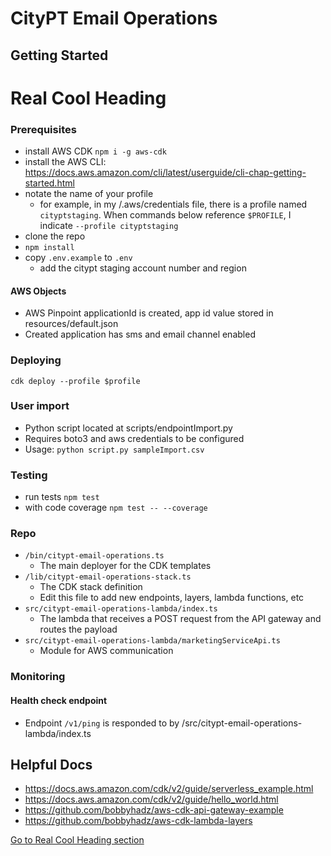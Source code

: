 
# CityPT Email Operations
## Getting Started



 # Real Cool Heading


### Prerequisites

- install AWS CDK `npm i -g aws-cdk`
- install the AWS CLI: https://docs.aws.amazon.com/cli/latest/userguide/cli-chap-getting-started.html
- notate the name of your profile
  - for example, in my /.aws/credentials file, there is a profile named `cityptstaging`.
    When commands below reference `$PROFILE`, I indicate `--profile cityptstaging`
- clone the repo
- `npm install`
- copy `.env.example` to `.env`
  - add the citypt staging account number and region

#### AWS Objects
- AWS Pinpoint applicationId is created, app id value stored in resources/default.json
- Created application has sms and email channel enabled

### Deploying

`cdk deploy --profile $profile`

### User import
- Python script located at scripts/endpointImport.py
- Requires boto3 and aws credentials to be configured
- Usage: `python script.py sampleImport.csv`


### Testing

- run tests
`npm test`
- with code coverage
`npm test -- --coverage`

### Repo

- `/bin/citypt-email-operations.ts`
  - The main deployer for the CDK templates
- `/lib/citypt-email-operations-stack.ts`
  - The CDK stack definition
  - Edit this file to add new endpoints, layers, lambda functions, etc
- `src/citypt-email-operations-lambda/index.ts`
  - The lambda that receives a POST request from the API gateway and routes the payload
- `src/citypt-email-operations-lambda/marketingServiceApi.ts`
  - Module for AWS communication

### Monitoring

#### Health check endpoint

- Endpoint `/v1/ping` is responded to by /src/citypt-email-operations-lambda/index.ts

## Helpful Docs
- https://docs.aws.amazon.com/cdk/v2/guide/serverless_example.html
- https://docs.aws.amazon.com/cdk/v2/guide/hello_world.html
- https://github.com/bobbyhadz/aws-cdk-api-gateway-example
- https://github.com/bobbyhadz/aws-cdk-lambda-layers


 [Go to Real Cool Heading section](#real-cool-heading)





